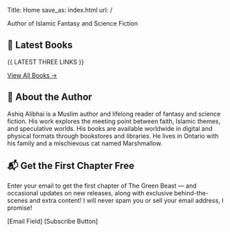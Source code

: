 Title: Home
save_as: index.html
url: /

Author of Islamic Fantasy and Science Fiction


<h2>📖 Latest Books</h2>

{{ LATEST THREE LINKS }}

[View All Books →](/books.html)


<h2>🧭 About the Author</h2>
Ashiq Alibhai  is a Muslim author and lifelong reader of fantasy and science fiction. His work explores the meeting point between faith, Islamic themes, and speculative worlds. His books are available worldwide in digital and physical formats through bookstores and libraries. He lives in Ontario with his family and a mischievous cat named Marshmallow.

<h2>📬 Get the First Chapter Free</h2>

Enter your email to get the first chapter of The Green Beast — and occasional updates on new releases, along with exclusive behind-the-scenes and extra content! I will never spam you or sell your email address, I promise!

[Email Field] [Subscribe Button]


